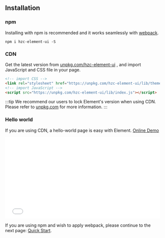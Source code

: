 ## Installation

### npm

Installing with npm is recommended and it works seamlessly with [webpack](https://webpack.js.org/).

```shell
npm i hzc-element-ui -S
```

### CDN

Get the latest version from [unpkg.com/hzc-element-ui](https://unpkg.com/hzc-element-ui/) , and import JavaScript and CSS file in your page.

```html
<!-- import CSS -->
<link rel="stylesheet" href="https://unpkg.com/hzc-element-ui/lib/theme-chalk/index.css">
<!-- import JavaScript -->
<script src="https://unpkg.com/hzc-element-ui/lib/index.js"></script>
```

:::tip
We recommend our users to lock Element's version when using CDN. Please refer to [unpkg.com](https://unpkg.com) for more information.
:::

### Hello world

If you are using CDN, a hello-world page is easy with Element. [Online Demo](https://codepen.io/ziyoung/pen/rRKYpd)

<iframe height="265" style="width: 100%;" scrolling="no" title="Element demo" src="//codepen.io/ziyoung/embed/rRKYpd/?height=265&theme-id=light&default-tab=html" frameborder="no" allowtransparency="true" allowfullscreen="true">
  See the Pen <a href='https://codepen.io/ziyoung/pen/rRKYpd/'>Element demo</a> by hetech
  (<a href='https://codepen.io/ziyoung'>@ziyoung</a>) on <a href='https://codepen.io'>CodePen</a>.
</iframe>

If you are using npm and wish to apply webpack, please continue to the next page: [Quick Start](/#/en-US/component/quickstart).
